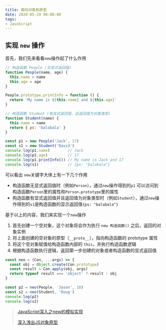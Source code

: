 ```yaml
---
title: 面向对象和原型
date: 2020-05-29 00:00:00
tags:
- JavaScript
---
```


## 实现 `new` 操作

首先，我们先来看看`new`操作起了什么作用

```javascript
// 构造函数 People (无显式返回值)
function People(name, age) {
  this.name = name
  this.age = age
}

People.prototype.printInfo = function () {
  return `My name is ${this.name} and ${this.age}`
}

// 构造函数 Student (有显式返回值，且返回值为对象类型)
function Student(name) {
  this.name = name
  return { ps: 'balabala' }
}

const p1 = new People('Jack', 17)
const s1 = new Student('David')
console.log(p1.name)        // Jack
console.log(p1.age)         // 17
console.log(p1.printInfo()) // My name is Jack and 17
console.log(s1)             // {ps: "balabala"}
```

可以看出 `new`关键字大体上有一下几个作用

- 构造函数无显式返回值时（例如`Person`），通过`new`操作得到的`p1` 可以访问到构造函数`Person`里的属性和`Person.prototype`里的属性
- 构造函数有显式返回值并且返回值为对象类型时（例如`Student`），通过`new`操作得到的`s1`是构造函数的显示返回值`{ps: "balabala"}`

基于以上的内容，我们来实现一个`new`操作

1. 首先创建一个空对象，这个对象将会作为执行 `new 构造函数()` 之后，返回的对象实例
2. 将上面创建的空对象的原型（`__proto__`），指向构造函数的 prototype 属性
3. 将这个空对象赋值给构造函数内部的 `this`，并执行构造函数逻辑
4. 根据构造函数执行逻辑，返回第一步创建的对象或者构造函数的显式返回值

```javascript
const neo = (Con, ...args) => {
  const obj = Object.create(Con.prototype)
  const result = Con.apply(obj, args)
  return typeof result === 'object' ? result : obj
}

const p2 = neo(People, 'Jason', 18)
const s2 = neo(Student, 'Doug')
console.log(p2)
console.log(s2)
```


> [JavaScript深入之new的模拟实现](https://github.com/mqyqingfeng/Blog/issues/13)
>
> [深入浅出JS对象原型](https://www.jianshu.com/p/aa2f885ba871)

